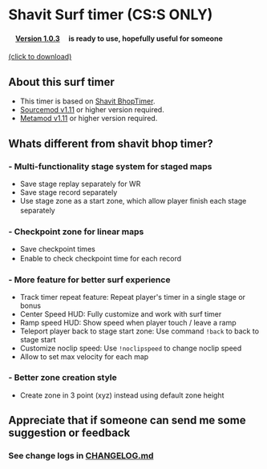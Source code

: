 # Shavit Surf timer (CS:S ONLY) 

#### 　[Version 1.0.3](https://github.com/bhopppp/Shavit-Surf-Timer/releases/download/v1.0.3/Shavit-SurfTimer-v1.0.3.zip)　 is ready to use, hopefully useful for someone
[(click to download)](https://github.com/bhopppp/Shavit-Surf-Timer/releases/download/v1.0.3/Shavit-SurfTimer-v1.0.3.zip)

## About this surf timer
- This timer is based on [Shavit BhopTimer](https://github.com/shavitush/bhoptimer).
- [Sourcemod v1.11](https://www.sourcemod.net/downloads.php?branch=stable) or higher version required.
- [Metamod v1.11](https://www.sourcemm.net/downloads.php?branch=stable) or higher version required.

## Whats different from shavit bhop timer?

### - Multi-functionality stage system for staged maps
- Save stage replay separately for WR
- Save stage record separately
- Use stage zone as a start zone, which allow player finish each stage separately
　
　
### - Checkpoint zone for linear maps
- Save checkpoint times
- Enable to check checkpoint time for each record
　
　
### - More feature for better surf experience
- Track timer repeat feature: Repeat player's timer in a single stage or bonus
- Center Speed HUD: Fully customize and work with surf timer
- Ramp speed HUD: Show speed when player touch / leave a ramp
- Teleport player back to stage start zone: Use command `!back` to back to stage start
- Customize noclip speed: Use `!noclipspeed` to change noclip speed
- Allow to set max velocity for each map

### - Better zone creation style
- Create zone in 3 point (xyz) instead using default zone height


## Appreciate that if someone can send me some suggestion or feedback

### See change logs in [CHANGELOG.md](https://github.com/bhopppp/Shavit-Surf-Timer/blob/master/CHANGELOG.md)

